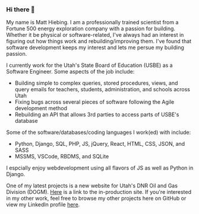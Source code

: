 ### Hi there 👋
My name is Matt Hiebing.  I am a professionally trained scientist from a Fortune 500 energy exploration company with a passion for building.  Whether it be physical or software-related, I've always had an interest in figuring out how things work and rebuilding/improving them.  I've found that software development keeps my interest and lets me persue my building passion.

I currently work for the Utah's State Board of Education (USBE) as a Software Engineer.  Some aspects of the job include:
* Building simple to complex queries, stored procedures, views, and query emails for teachers, students, administration, and schools across Utah
* Fixing bugs across several pieces of software following the Agile development method
* Rebuilding an API that allows 3rd parties to access parts of USBE's database 

Some of the software/databases/coding languages I work(ed) with include:
* Python, Django, SQL, PHP, JS, jQuery, React, HTML, CSS, JSON, and SASS
* MSSMS, VSCode, RBDMS, and SQLite

I espcially enjoy webdevelopment using all flavors of JS as well as Python in Django.

One of my latest projects is a new website for Utah's DNR Oil and Gas Division (DOGM).  [Here]( https://oilgas.utah.gov/) is a link to the in-production site.  If you're interested in my other work, feel free to browse my other projects here on GitHub or view my LinkedIn profile [here](https://www.linkedin.com/in/matthewhiebing/).
